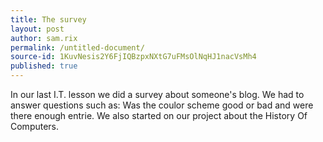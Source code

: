 ```yaml
---
title: The survey 
layout: post
author: sam.rix
permalink: /untitled-document/
source-id: 1KuvNesis2Y6FjIQBzpxNXtG7uFMsOlNqHJ1nacVsMh4
published: true
---
```

In our last I.T. lesson we did a survey about someone's blog. We had to answer questions such as: Was the coulor scheme good or bad and were there enough entrie. We also started on our project about the History Of Computers.

